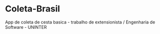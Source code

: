 # Coleta-Brasil
App de coleta de cesta basica - trabalho de extensionista / Engenharia de Software - UNINTER
